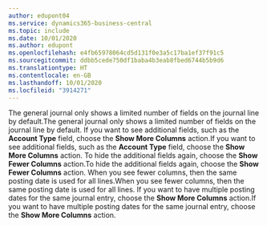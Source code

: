 ```yaml
---
author: edupont04
ms.service: dynamics365-business-central
ms.topic: include
ms.date: 10/01/2020
ms.author: edupont
ms.openlocfilehash: e4fb65978064cd5d131f0e3a5c17ba1ef37f91c5
ms.sourcegitcommit: ddbb5cede750df1baba4b3eab8fbed6744b5b9d6
ms.translationtype: HT
ms.contentlocale: en-GB
ms.lasthandoff: 10/01/2020
ms.locfileid: "3914271"
---
```

<span data-ttu-id="89e83-101">The general journal only shows a limited number of fields on the journal line by default.</span><span class="sxs-lookup"><span data-stu-id="89e83-101">The general journal only shows a limited number of fields on the journal line by default.</span></span> <span data-ttu-id="89e83-102">If you want to see additional fields, such as the **Account Type** field, choose the **Show More Columns** action.</span><span class="sxs-lookup"><span data-stu-id="89e83-102">If you want to see additional fields, such as the **Account Type** field, choose the **Show More Columns** action.</span></span> <span data-ttu-id="89e83-103">To hide the additional fields again, choose the **Show Fewer Columns** action.</span><span class="sxs-lookup"><span data-stu-id="89e83-103">To hide the additional fields again, choose the **Show Fewer Columns** action.</span></span> <span data-ttu-id="89e83-104">When you see fewer columns, then the same posting date is used for all lines.</span><span class="sxs-lookup"><span data-stu-id="89e83-104">When you see fewer columns, then the same posting date is used for all lines.</span></span> <span data-ttu-id="89e83-105">If you want to have multiple posting dates for the same journal entry, choose the **Show More Columns** action.</span><span class="sxs-lookup"><span data-stu-id="89e83-105">If you want to have multiple posting dates for the same journal entry, choose the **Show More Columns** action.</span></span>  
